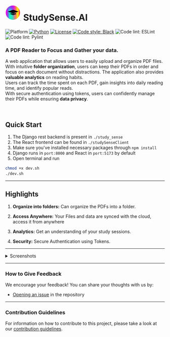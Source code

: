 # <img src="StudySenseAILogo.png" height = "50" width = "50"/> **StudySense.AI**

![Platform](https://img.shields.io/badge/Platform-Linux%20%7C%20macOS%20%7C%20Windows-informational)
[![Python](https://img.shields.io/badge/Python-%203.8%20%7C%203.9%20%7C%203.10-informational)](https://www.python.org/)
[![License](https://img.shields.io/badge/License-MIT-green)](https://github.com/gobbledy-gook/report.ai/blob/main/LICENSE)
[![Code style: Black](https://img.shields.io/badge/Code%20style-Black-000.svg)](https://github.com/psf/black)
![Code lint: ESLint](https://img.shields.io/badge/JS%20linting-ESLint-green)
![Code lint: Pylint](https://img.shields.io/badge/Py%20linting-Pylint-yellow)

### A PDF Reader to Focus and Gather your data.

A web application that allows users to easily upload and organize PDF files.
With intuitive **folder organization**, users can keep their PDFs in order and focus on each document without distractions. The application also provides **valuable analytics** on reading habits.  
Users can track the time spent on each PDF, gain insights into daily reading time, and identify popular reads.  
With secure authentication using tokens, users can confidently manage their PDFs while ensuring **data privacy**.

<br>

## **Quick Start**

1. The Django rest backend is present in `./study_sense`
2. The React frontend can be found in `./studySenseClient`
3. Make sure you've installed necessary packages through `npm install`
4. Django runs in `port:8000` and React in `port:5173` by default
5. Open terminal and run

```bash
chmod +x dev.sh
./dev.sh
```

---

## **Highlights**

1. **Organize into folders:** Can organize the PDFs into a folder.

2. **Access Anywhere:** Your Files and data are synced with the cloud, access it from anywhere

3. **Analytics:** Get an understanding of your study sessions.

4. **Security:** Secure Authentication using Tokens.

---

<!-- ### Screenshots
![image](./assets/shot1.png)
![image](./assets/dashboard.png)
![image](./assets/shot2.png) -->

<details>
    <summary>Screenshots</summary>
    <h1>Screenshots</h1>
    <img src="./assets/shot1.png" alt="ss" style="max-width: 30%;" />
    <h3>Secure authentication</h3>
    <br>
    <img src="./assets/dashboard.png" alt="ss" style="max-width: 30%;" />
    <h3>Detailed Analytics</h3>
    <br>
    <img src="./assets/shot2.png" alt="ss" style="max-width: 30%;" />
    <h3>Distractionless UI</h3>
    <br>
</details>

---

### How to Give Feedback

We encourage your feedback! You can share your thoughts with us by:

- [Opening an issue](./issues) in the repository

---

### Contribution Guidelines

For information on how to contribute to this project, please take a look at our [contribution guidelines](./CONTRIBUTING.md).
